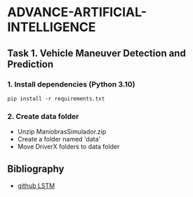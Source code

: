 # ADVANCE-ARTIFICIAL-INTELLIGENCE
## Task 1. Vehicle Maneuver Detection and Prediction

### 1. Install dependencies (Python 3.10)
```
pip install -r requirements.txt
```

### 2. Create data folder
- Unzip ManiobrasSimulador.zip
- Create a folder named 'data'
- Move DriverX folders to data folder


## Bibliography
- [github LSTM](https://github.com/Schuster-j/maneuverRecognition)
